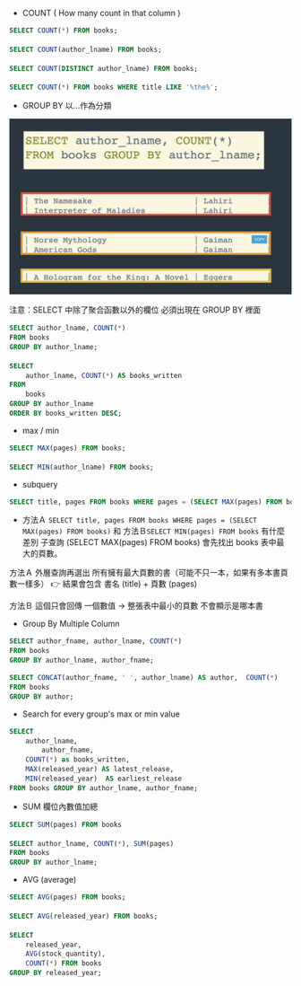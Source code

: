 - COUNT ( How many count in that column )

```SQL
SELECT COUNT(*) FROM books;
 
SELECT COUNT(author_lname) FROM books;
 
SELECT COUNT(DISTINCT author_lname) FROM books;
 
SELECT COUNT(*) FROM books WHERE title LIKE '%the%';
```

- GROUP BY 以...作為分類

![alt text](<截圖 2025-09-10 晚上11.12.25.png>)

注意：SELECT 中除了聚合函數以外的欄位 必須出現在 GROUP BY 裡面
```SQL
SELECT author_lname, COUNT(*) 
FROM books
GROUP BY author_lname;
 
SELECT 
    author_lname, COUNT(*) AS books_written
FROM
    books
GROUP BY author_lname
ORDER BY books_written DESC;
```

- max / min
```SQL
SELECT MAX(pages) FROM books;
 
SELECT MIN(author_lname) FROM books;
```

- subquery
```SQL
SELECT title, pages FROM books WHERE pages = (SELECT MAX(pages) FROM books)
```

-  方法Ａ `SELECT title, pages FROM books WHERE pages = (SELECT MAX(pages) FROM books)`
和  方法Ｂ`SELECT MIN(pages) FROM books` 有什麼差別
子查詢 (SELECT MAX(pages) FROM books) 會先找出 books 表中最大的頁數。

方法Ａ
外層查詢再選出 所有擁有最大頁數的書（可能不只一本，如果有多本書頁數一樣多）
👉 結果會包含 書名 (title) + 頁數 (pages)

方法Ｂ
這個只會回傳 一個數值 → 整張表中最小的頁數
不會顯示是哪本書

- Group By Multiple Column

```SQL
SELECT author_fname, author_lname, COUNT(*) 
FROM books 
GROUP BY author_lname, author_fname;
```

```SQL
SELECT CONCAT(author_fname, ' ', author_lname) AS author,  COUNT(*)
FROM books
GROUP BY author;
```

- Search for every group's max or min value
```SQL
SELECT 
	author_lname, 
        author_fname,
	COUNT(*) as books_written, 
	MAX(released_year) AS latest_release,
	MIN(released_year)  AS earliest_release
FROM books GROUP BY author_lname, author_fname;
```

- SUM 欄位內數值加總
```SQL
SELECT SUM(pages) FROM books
 
SELECT author_lname, COUNT(*), SUM(pages)
FROM books
GROUP BY author_lname;
```

- AVG (average)
```SQL
SELECT AVG(pages) FROM books;
 
SELECT AVG(released_year) FROM books;
 
SELECT 
    released_year, 
    AVG(stock_quantity), 
    COUNT(*) FROM books
GROUP BY released_year;
```
